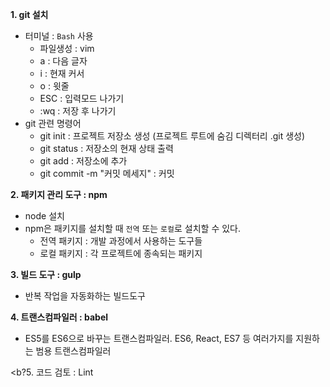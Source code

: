 <b>1. git 설치</b>
   - 터미널 : `Bash` 사용
     * 파일생성 : vim 
     * a : 다음 글자 
     * i : 현재 커서 
     * o : 윗줄 
     * ESC : 입력모드 나가기 
     * :wq : 저장 후 나가기
   - git 관련 명령어
     * git init : 프로젝트 저장소 생성 (프로젝트 루트에 숨김 디렉터리 .git 생성)
     * git status : 저장소의 현재 상태 출력
     * git add : 저장소에 추가
     * git commit -m "커밋 메세지" : 커밋
 
<b>2. 패키지 관리 도구 : npm</b>
   - node 설치
   - npm은 패키지를 설치할 때 `전역` 또는 `로컬`로 설치할 수 있다.
      * 전역 패키지 : 개발 과정에서 사용하는 도구들
      * 로컬 패키지 : 각 프로젝트에 종속되는 패키지
      
<b>3. 빌드 도구 : gulp</b>
   - 반복 작업을 자동화하는 빌드도구
   
<b>4. 트랜스컴파일러 : babel</b>
   - ES5를 ES6으로 바꾸는 트랜스컴파일러. ES6, React, ES7 등 여러가지를 지원하는 범용 트랜스컴파일러
   
<b?5. 코드 검토 : Lint</b>
